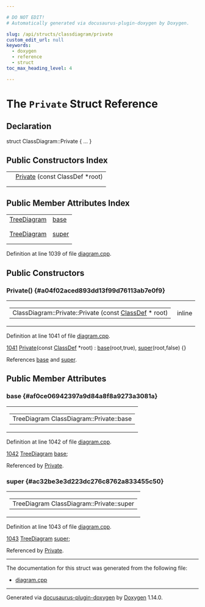 ```yaml
---

# DO NOT EDIT!
# Automatically generated via docusaurus-plugin-doxygen by Doxygen.

slug: /api/structs/classdiagram/private
custom_edit_url: null
keywords:
  - doxygen
  - reference
  - struct
toc_max_heading_level: 4

---
```


<div class="doxyPage">

# The `Private` Struct Reference



## Declaration

<div class="doxyDeclaration">
struct ClassDiagram::Private { ... }
</div>

## Public Constructors Index

<table class="doxyMembersIndex">

<tr class="doxyMemberIndexItem">
<td class="doxyMemberIndexItemType" align="left" valign="top"></td>
<td class="doxyMemberIndexItemName" align="left" valign="top"><a href="#a04f02aced893dd13f99d76113ab7e0f9">Private</a> (const ClassDef *root)</td>
</tr>
<tr class="doxyMemberIndexDescription">
<td class="doxyMemberIndexDescriptionLeft"></td>
<td class="doxyMemberIndexDescriptionRight">
</td>
</tr>
<tr class="doxyMemberIndexSeparator">
<td class="doxyMemberIndexSeparator" colspan="2"></td>
</tr>

</table>

## Public Member Attributes Index

<table class="doxyMembersIndex">

<tr class="doxyMemberIndexItem">
<td class="doxyMemberIndexItemType" align="left" valign="top"><a href="/web-doxygen/docs/api/classes/treediagram">TreeDiagram</a></td>
<td class="doxyMemberIndexItemName" align="left" valign="top"><a href="#af0ce06942397a9d84a8f8a9273a3081a">base</a></td>
</tr>
<tr class="doxyMemberIndexDescription">
<td class="doxyMemberIndexDescriptionLeft"></td>
<td class="doxyMemberIndexDescriptionRight">
</td>
</tr>
<tr class="doxyMemberIndexSeparator">
<td class="doxyMemberIndexSeparator" colspan="2"></td>
</tr>

<tr class="doxyMemberIndexItem">
<td class="doxyMemberIndexItemType" align="left" valign="top"><a href="/web-doxygen/docs/api/classes/treediagram">TreeDiagram</a></td>
<td class="doxyMemberIndexItemName" align="left" valign="top"><a href="#ac32be3e3d223dc276c8762a833455c50">super</a></td>
</tr>
<tr class="doxyMemberIndexDescription">
<td class="doxyMemberIndexDescriptionLeft"></td>
<td class="doxyMemberIndexDescriptionRight">
</td>
</tr>
<tr class="doxyMemberIndexSeparator">
<td class="doxyMemberIndexSeparator" colspan="2"></td>
</tr>

</table>


<p>Definition at line 1039 of file <a href="/web-doxygen/docs/api/files/src/diagram-cpp">diagram.cpp</a>.</p>

<div class="doxySectionDef">

## Public Constructors

### Private() {#a04f02aced893dd13f99d76113ab7e0f9}

<div class="doxyMemberItem">
<div class="doxyMemberProto">
<table class="doxyMemberLabels">
<tr class="doxyMemberLabels">
<td class="doxyMemberLabelsLeft">
<table class="doxyMemberName">
<tr>
<td class="doxyMemberName">ClassDiagram::Private::Private (const <a href="/web-doxygen/docs/api/classes/classdef">ClassDef</a> * root)</td>
</tr>
</table>
</td>
<td class="doxyMemberLabelsRight">
<span class="doxyMemberLabels">
<span class="doxyMemberLabel inline">inline</span>
</span>
</td>
</tr>
</table>
</div>
<div class="doxyMemberDoc">


<p>Definition at line 1041 of file <a href="/web-doxygen/docs/api/files/src/diagram-cpp">diagram.cpp</a>.</p>

<div class="doxyProgramListing">

<div class="doxyCodeLine"><span class="doxyLineNumber"><a href="#a04f02aced893dd13f99d76113ab7e0f9">1041</a></span><span class="doxyLineContent"><span class="doxyHighlight">  <a href="#a04f02aced893dd13f99d76113ab7e0f9">Private</a>(</span><span class="doxyHighlightKeyword">const</span><span class="doxyHighlight"> <a href="/web-doxygen/docs/api/classes/classdef">ClassDef</a> *root) : <a href="#af0ce06942397a9d84a8f8a9273a3081a">base</a>(root,true), <a href="#ac32be3e3d223dc276c8762a833455c50">super</a>(root,false) {}</span></span></div>

</div>


References <a href="#af0ce06942397a9d84a8f8a9273a3081a">base</a> and <a href="#ac32be3e3d223dc276c8762a833455c50">super</a>.
</div>
</div>

</div>

<div class="doxySectionDef">

## Public Member Attributes

### base {#af0ce06942397a9d84a8f8a9273a3081a}

<div class="doxyMemberItem">
<div class="doxyMemberProto">
<table class="doxyMemberLabels">
<tr class="doxyMemberLabels">
<td class="doxyMemberLabelsLeft">
<table class="doxyMemberName">
<tr>
<td class="doxyMemberName">TreeDiagram ClassDiagram::Private::base</td>
</tr>
</table>
</td>
</tr>
</table>
</div>
<div class="doxyMemberDoc">


<p>Definition at line 1042 of file <a href="/web-doxygen/docs/api/files/src/diagram-cpp">diagram.cpp</a>.</p>

<div class="doxyProgramListing">

<div class="doxyCodeLine"><span class="doxyLineNumber"><a href="#af0ce06942397a9d84a8f8a9273a3081a">1042</a></span><span class="doxyLineContent"><span class="doxyHighlight">  <a href="/web-doxygen/docs/api/classes/treediagram">TreeDiagram</a> <a href="#af0ce06942397a9d84a8f8a9273a3081a">base</a>;</span></span></div>

</div>


Referenced by <a href="#a04f02aced893dd13f99d76113ab7e0f9">Private</a>.
</div>
</div>

### super {#ac32be3e3d223dc276c8762a833455c50}

<div class="doxyMemberItem">
<div class="doxyMemberProto">
<table class="doxyMemberLabels">
<tr class="doxyMemberLabels">
<td class="doxyMemberLabelsLeft">
<table class="doxyMemberName">
<tr>
<td class="doxyMemberName">TreeDiagram ClassDiagram::Private::super</td>
</tr>
</table>
</td>
</tr>
</table>
</div>
<div class="doxyMemberDoc">


<p>Definition at line 1043 of file <a href="/web-doxygen/docs/api/files/src/diagram-cpp">diagram.cpp</a>.</p>

<div class="doxyProgramListing">

<div class="doxyCodeLine"><span class="doxyLineNumber"><a href="#ac32be3e3d223dc276c8762a833455c50">1043</a></span><span class="doxyLineContent"><span class="doxyHighlight">  <a href="/web-doxygen/docs/api/classes/treediagram">TreeDiagram</a> <a href="#ac32be3e3d223dc276c8762a833455c50">super</a>;</span></span></div>

</div>


Referenced by <a href="#a04f02aced893dd13f99d76113ab7e0f9">Private</a>.
</div>
</div>

</div>

<hr/>

<p>The documentation for this struct was generated from the following file:</p>

<ul>
<li><a href="/web-doxygen/docs/api/files/src/diagram-cpp">diagram.cpp</a></li>
</ul>

<hr/>

<p class="doxyGeneratedBy">Generated via <a href="https://github.com/xpack/docusaurus-plugin-doxygen">docusaurus-plugin-doxygen</a> by <a href="https://www.doxygen.nl">Doxygen</a> 1.14.0.</p>

</div>
